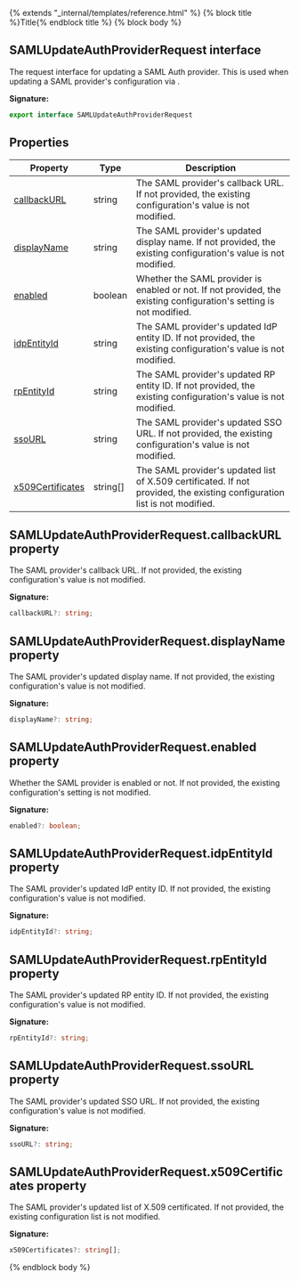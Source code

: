 {% extends "_internal/templates/reference.html" %}
{% block title %}Title{% endblock title %}
{% block body %}

## SAMLUpdateAuthProviderRequest interface

The request interface for updating a SAML Auth provider. This is used when updating a SAML provider's configuration via .

<b>Signature:</b>

```typescript
export interface SAMLUpdateAuthProviderRequest 
```

## Properties

|  Property | Type | Description |
|  --- | --- | --- |
|  [callbackURL](./firebase-admin_auth.samlupdateauthproviderrequest.md#samlupdateauthproviderrequestcallbackurl_property) | string | The SAML provider's callback URL. If not provided, the existing configuration's value is not modified. |
|  [displayName](./firebase-admin_auth.samlupdateauthproviderrequest.md#samlupdateauthproviderrequestdisplayname_property) | string | The SAML provider's updated display name. If not provided, the existing configuration's value is not modified. |
|  [enabled](./firebase-admin_auth.samlupdateauthproviderrequest.md#samlupdateauthproviderrequestenabled_property) | boolean | Whether the SAML provider is enabled or not. If not provided, the existing configuration's setting is not modified. |
|  [idpEntityId](./firebase-admin_auth.samlupdateauthproviderrequest.md#samlupdateauthproviderrequestidpentityid_property) | string | The SAML provider's updated IdP entity ID. If not provided, the existing configuration's value is not modified. |
|  [rpEntityId](./firebase-admin_auth.samlupdateauthproviderrequest.md#samlupdateauthproviderrequestrpentityid_property) | string | The SAML provider's updated RP entity ID. If not provided, the existing configuration's value is not modified. |
|  [ssoURL](./firebase-admin_auth.samlupdateauthproviderrequest.md#samlupdateauthproviderrequestssourl_property) | string | The SAML provider's updated SSO URL. If not provided, the existing configuration's value is not modified. |
|  [x509Certificates](./firebase-admin_auth.samlupdateauthproviderrequest.md#samlupdateauthproviderrequestx509certificates_property) | string\[\] | The SAML provider's updated list of X.509 certificated. If not provided, the existing configuration list is not modified. |

## SAMLUpdateAuthProviderRequest.callbackURL property

The SAML provider's callback URL. If not provided, the existing configuration's value is not modified.

<b>Signature:</b>

```typescript
callbackURL?: string;
```

## SAMLUpdateAuthProviderRequest.displayName property

The SAML provider's updated display name. If not provided, the existing configuration's value is not modified.

<b>Signature:</b>

```typescript
displayName?: string;
```

## SAMLUpdateAuthProviderRequest.enabled property

Whether the SAML provider is enabled or not. If not provided, the existing configuration's setting is not modified.

<b>Signature:</b>

```typescript
enabled?: boolean;
```

## SAMLUpdateAuthProviderRequest.idpEntityId property

The SAML provider's updated IdP entity ID. If not provided, the existing configuration's value is not modified.

<b>Signature:</b>

```typescript
idpEntityId?: string;
```

## SAMLUpdateAuthProviderRequest.rpEntityId property

The SAML provider's updated RP entity ID. If not provided, the existing configuration's value is not modified.

<b>Signature:</b>

```typescript
rpEntityId?: string;
```

## SAMLUpdateAuthProviderRequest.ssoURL property

The SAML provider's updated SSO URL. If not provided, the existing configuration's value is not modified.

<b>Signature:</b>

```typescript
ssoURL?: string;
```

## SAMLUpdateAuthProviderRequest.x509Certificates property

The SAML provider's updated list of X.509 certificated. If not provided, the existing configuration list is not modified.

<b>Signature:</b>

```typescript
x509Certificates?: string[];
```
{% endblock body %}
